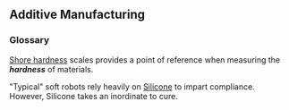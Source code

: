 ## Additive Manufacturing 

### Glossary

[Shore hardness](https://www.smooth-on.com/page/durometer-shore-hardness-scale/) scales provides a point of reference when measuring the ***hardness*** of materials. 



"Typical" soft robots rely heavily on [Silicone](https://www.smooth-on.com/products/ecoflex-00-30/) to impart compliance. However, Silicone takes an inordinate to cure.

